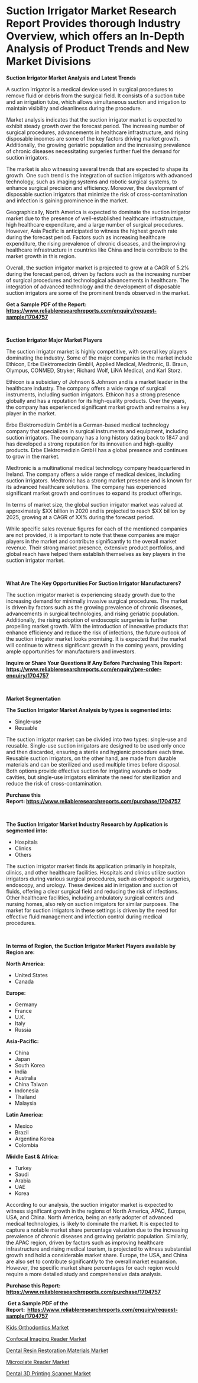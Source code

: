 <p><h1>Suction Irrigator Market Research Report Provides thorough Industry Overview, which offers an In-Depth Analysis of Product Trends and New Market Divisions</h1></p><p><strong>Suction Irrigator Market Analysis and Latest Trends</strong></p>
<p><p>A suction irrigator is a medical device used in surgical procedures to remove fluid or debris from the surgical field. It consists of a suction tube and an irrigation tube, which allows simultaneous suction and irrigation to maintain visibility and cleanliness during the procedure.</p><p>Market analysis indicates that the suction irrigator market is expected to exhibit steady growth over the forecast period. The increasing number of surgical procedures, advancements in healthcare infrastructure, and rising disposable incomes are some of the key factors driving market growth. Additionally, the growing geriatric population and the increasing prevalence of chronic diseases necessitating surgeries further fuel the demand for suction irrigators.</p><p>The market is also witnessing several trends that are expected to shape its growth. One such trend is the integration of suction irrigators with advanced technology, such as imaging systems and robotic surgical systems, to enhance surgical precision and efficiency. Moreover, the development of disposable suction irrigators that minimize the risk of cross-contamination and infection is gaining prominence in the market.</p><p>Geographically, North America is expected to dominate the suction irrigator market due to the presence of well-established healthcare infrastructure, high healthcare expenditure, and a large number of surgical procedures. However, Asia Pacific is anticipated to witness the highest growth rate during the forecast period. Factors such as increasing healthcare expenditure, the rising prevalence of chronic diseases, and the improving healthcare infrastructure in countries like China and India contribute to the market growth in this region.</p><p>Overall, the suction irrigator market is projected to grow at a CAGR of 5.2% during the forecast period, driven by factors such as the increasing number of surgical procedures and technological advancements in healthcare. The integration of advanced technology and the development of disposable suction irrigators are some of the prominent trends observed in the market.</p></p>
<p><strong>Get a Sample PDF of the Report:&nbsp; <a href="https://www.reliableresearchreports.com/enquiry/request-sample/1704757">https://www.reliableresearchreports.com/enquiry/request-sample/1704757</a></strong></p>
<p>&nbsp;</p>
<p><strong>Suction Irrigator Major Market Players</strong></p>
<p><p>The suction irrigator market is highly competitive, with several key players dominating the industry. Some of the major companies in the market include Ethicon, Erbe Elektromedizin GmbH, Applied Medical, Medtronic, B. Braun, Olympus, CONMED, Stryker, Richard Wolf, LiNA Medical, and Karl Storz.</p><p>Ethicon is a subsidiary of Johnson & Johnson and is a market leader in the healthcare industry. The company offers a wide range of surgical instruments, including suction irrigators. Ethicon has a strong presence globally and has a reputation for its high-quality products. Over the years, the company has experienced significant market growth and remains a key player in the market.</p><p>Erbe Elektromedizin GmbH is a German-based medical technology company that specializes in surgical instruments and equipment, including suction irrigators. The company has a long history dating back to 1847 and has developed a strong reputation for its innovation and high-quality products. Erbe Elektromedizin GmbH has a global presence and continues to grow in the market.</p><p>Medtronic is a multinational medical technology company headquartered in Ireland. The company offers a wide range of medical devices, including suction irrigators. Medtronic has a strong market presence and is known for its advanced healthcare solutions. The company has experienced significant market growth and continues to expand its product offerings.</p><p>In terms of market size, the global suction irrigator market was valued at approximately $XX billion in 2020 and is projected to reach $XX billion by 2025, growing at a CAGR of XX% during the forecast period.</p><p>While specific sales revenue figures for each of the mentioned companies are not provided, it is important to note that these companies are major players in the market and contribute significantly to the overall market revenue. Their strong market presence, extensive product portfolios, and global reach have helped them establish themselves as key players in the suction irrigator market.</p></p>
<p>&nbsp;</p>
<p><strong>What Are The Key Opportunities For Suction Irrigator Manufacturers?</strong></p>
<p><p>The suction irrigator market is experiencing steady growth due to the increasing demand for minimally invasive surgical procedures. The market is driven by factors such as the growing prevalence of chronic diseases, advancements in surgical technologies, and rising geriatric population. Additionally, the rising adoption of endoscopic surgeries is further propelling market growth. With the introduction of innovative products that enhance efficiency and reduce the risk of infections, the future outlook of the suction irrigator market looks promising. It is expected that the market will continue to witness significant growth in the coming years, providing ample opportunities for manufacturers and investors.</p></p>
<p><strong>Inquire or Share Your Questions If Any Before Purchasing This Report: <a href="https://www.reliableresearchreports.com/enquiry/pre-order-enquiry/1704757">https://www.reliableresearchreports.com/enquiry/pre-order-enquiry/1704757</a></strong></p>
<p>&nbsp;</p>
<p><strong>Market Segmentation</strong></p>
<p><strong>The Suction Irrigator Market Analysis by types is segmented into:</strong></p>
<p><ul><li>Single-use</li><li>Reusable</li></ul></p>
<p><p>The suction irrigator market can be divided into two types: single-use and reusable. Single-use suction irrigators are designed to be used only once and then discarded, ensuring a sterile and hygienic procedure each time. Reusable suction irrigators, on the other hand, are made from durable materials and can be sterilized and used multiple times before disposal. Both options provide effective suction for irrigating wounds or body cavities, but single-use irrigators eliminate the need for sterilization and reduce the risk of cross-contamination.</p></p>
<p><strong>Purchase this Report:&nbsp;<a href="https://www.reliableresearchreports.com/purchase/1704757">https://www.reliableresearchreports.com/purchase/1704757</a></strong></p>
<p>&nbsp;</p>
<p><strong>The Suction Irrigator Market Industry Research by Application is segmented into:</strong></p>
<p><ul><li>Hospitals</li><li>Clinics</li><li>Others</li></ul></p>
<p><p>The suction irrigator market finds its application primarily in hospitals, clinics, and other healthcare facilities. Hospitals and clinics utilize suction irrigators during various surgical procedures, such as orthopedic surgeries, endoscopy, and urology. These devices aid in irrigation and suction of fluids, offering a clear surgical field and reducing the risk of infections. Other healthcare facilities, including ambulatory surgical centers and nursing homes, also rely on suction irrigators for similar purposes. The market for suction irrigators in these settings is driven by the need for effective fluid management and infection control during medical procedures.</p></p>
<p>&nbsp;</p>
<p><strong>In terms of Region, the Suction Irrigator Market Players available by Region are:</strong></p>
<p>
    <p> <strong> North America: </strong>
        <ul>
            <li>United States</li>
            <li>Canada</li>
        </ul>
        </p> 
    <p> <strong> Europe: </strong>
        <ul>
            <li>Germany</li>
            <li>France</li>
            <li>U.K.</li>
            <li>Italy</li>
            <li>Russia</li>
        </ul>
        </p> 
    <p> <strong> Asia-Pacific: </strong>
        <ul>
            <li>China</li>
            <li>Japan</li>
            <li>South Korea</li>
            <li>India</li>
            <li>Australia</li>
            <li>China Taiwan</li>
            <li>Indonesia</li>
            <li>Thailand</li>
            <li>Malaysia</li>
        </ul>
        </p> 
    <p> <strong> Latin America: </strong>
        <ul>
            <li>Mexico</li>
            <li>Brazil</li>
            <li>Argentina Korea</li>
            <li>Colombia</li>
        </ul>
        </p> 
    <p> <strong> Middle East & Africa: </strong>
        <ul>
            <li>Turkey</li>
            <li>Saudi</li>
            <li>Arabia</li>
            <li>UAE</li>
            <li>Korea</li>
        </ul>
    </p>
    </p>
<p><p>According to our analysis, the suction irrigator market is expected to witness significant growth in the regions of North America, APAC, Europe, USA, and China. North America, being an early adopter of advanced medical technologies, is likely to dominate the market. It is expected to capture a notable market share percentage valuation due to the increasing prevalence of chronic diseases and growing geriatric population. Similarly, the APAC region, driven by factors such as improving healthcare infrastructure and rising medical tourism, is projected to witness substantial growth and hold a considerable market share. Europe, the USA, and China are also set to contribute significantly to the overall market expansion. However, the specific market share percentages for each region would require a more detailed study and comprehensive data analysis.</p></p>
<p><strong>Purchase this Report: <a href="https://www.reliableresearchreports.com/purchase/1704757">https://www.reliableresearchreports.com/purchase/1704757</a></strong></p>
<p>&nbsp;<strong>Get a Sample PDF of the Report:&nbsp;&nbsp;<a href="https://www.reliableresearchreports.com/enquiry/request-sample/1704757">https://www.reliableresearchreports.com/enquiry/request-sample/1704757</a></strong></p>
<p><strong></strong></p>
<p><p><a href="https://www.linkedin.com/pulse/kids-orthodontics-market-research-report-provides-thorough-pzsge/">Kids Orthodontics Market</a></p><p><a href="https://medium.com/@isaiasmarks/confocal-imaging-reader-nbsp-market-focuses-on-market-share-size-and-projected-forecast-till-2030-650f8825d11d">Confocal Imaging Reader Market</a></p><p><a href="https://www.linkedin.com/pulse/dental-resin-restoration-materials-market-insights-players-slowe/">Dental Resin Restoration Materials Market</a></p><p><a href="https://medium.com/@devyncasper/microplate-reader-market-exploring-market-share-market-trends-and-future-growth-ef0583d8cf12">Microplate Reader Market</a></p><p><a href="https://www.linkedin.com/pulse/dental-3d-printing-scanner-market-research-report-unlocks-gtiqe/">Dental 3D Printing Scanner Market</a></p></p>